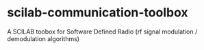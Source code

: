 # scilab-communication-toolbox
A SCILAB toobox for Software Defined Radio (rf signal modulation / demodulation algorithms)
